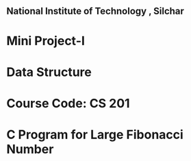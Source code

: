 ## National Institute of Technology , Silchar
# Mini Project-I
# Data Structure
# Course Code: CS 201
# C Program for Large Fibonacci Number
